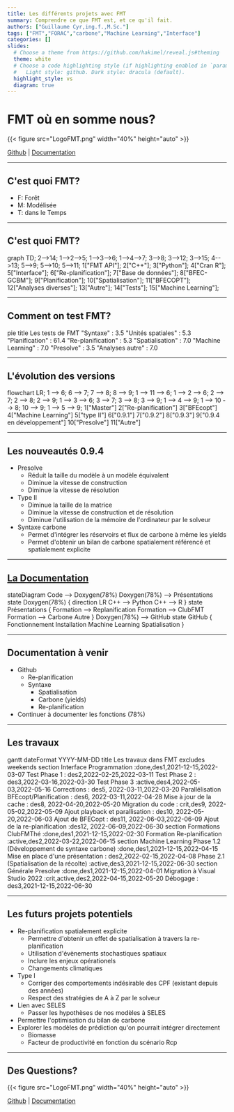 ```yaml
---
title: Les différents projets avec FMT
summary: Comprendre ce que FMT est, et ce qu'il fait.
authors: ["Guillaume Cyr,ing.f.,M.Sc."]
tags: ["FMT","FORAC","carbone","Machine Learning","Interface"]
categories: []
slides:
  # Choose a theme from https://github.com/hakimel/reveal.js#theming
  theme: white
  # Choose a code highlighting style (if highlighting enabled in `params.toml`)
  #   Light style: github. Dark style: dracula (default).
  highlight_style: vs
  diagram: true
---
```


# FMT où en somme nous?

{{< figure src="LogoFMT.png" width="40%" height="auto" >}}

[Github](https://github.com/Bureau-du-Forestier-en-chef/FMT) | [Documentation](https://bureau-du-forestier-en-chef.github.io/FMTdocs/)

---

## C'est quoi FMT?

- F: Forêt
- M: Modélisée
- T: dans le Temps


---

## C'est quoi FMT?

<div class=mermaid>
graph TD;
  2-->14;
  1-->2-->5;
  1-->3-->6;
  1-->4-->7;
  3-->8;
  3-->12;
  3-->15;
  4-->13;
  5-->9;
  5-->10;
  5-->11;
  1["FMT API"];
  2["C++"];
  3["Python"];
  4["Cran R"];
  5["Interface"];
  6["Re-planification"];
  7["Base de données"];
  8["BFEC-GCBM"];
  9["Planification"];
  10["Spatialisation"];
  11["BFECOPT"];
  12["Analyses diverses"];
  13["Autre"];
  14["Tests"];
  15["Machine Learning"];
</div>

---

## Comment on test FMT?

<div class=mermaid>
pie title Les tests de FMT
  "Syntaxe" : 3.5
  "Unités spatiales" : 5.3
  "Planification" : 61.4
  "Re-planification" : 5.3
  "Spatialisation" : 7.0
  "Machine Learning" : 7.0
  "Presolve" : 3.5
  "Analyses autre" : 7.0
</div>

---

## L'évolution des versions

<div class=mermaid>
flowchart LR;
1 --> 6;
6 --> 7;
7 --> 8;
8 --> 9;
1 --> 11 --> 6;
1 --> 2 --> 6;
2 --> 7;
2 --> 8;
2 --> 9;
1 --> 3 --> 6;
3 --> 7;
3 --> 8;
3 --> 9;
1 --> 4 --> 9;
1 --> 10 --> 8;
10 --> 9;
1 --> 5 --> 9;
1["Master"]
2["Re-planification"]
3["BFEcopt"]
4["Machine Learning"]
5["type II"]
6["0.9.1"]
7["0.9.2"]
8["0.9.3"]
9["0.9.4 en développement"]
10["Presolve"]
11["Autre"]
</div>

---

## Les nouveautés 0.9.4

- Presolve
  - Réduit la taille du modèle à un modèle équivalent
  - Diminue la vitesse de construction
  - Diminue la vitesse de résolution
- Type II
  - Diminue la taille de la matrice
  - Diminue la vitesse de construction et de résolution
  - Diminue l'utilisation de la mémoire de l'ordinateur par le solveur
- Syntaxe carbone
  - Permet d'intégrer les réservoirs et flux de carbone à même les yields
  - Permet d'obtenir un bilan de carbone spatialement référencé et spatialement explicite

---

## [La Documentation](https://bureau-du-forestier-en-chef.github.io/FMTdocs/)
<div class=mermaid>
    stateDiagram
    Code --> Doxygen(78%)
    Doxygen(78%) --> Présentations
    state Doxygen(78%) {
      direction LR
      C++ --> Python
      C++ --> R
    }
    state Présentations {
      Formation --> Replanification
      Formation --> ClubFMT
      Formation --> Carbone
      Autre
    }
    Doxygen(78%) --> GitHub
    state GitHub {
      Fonctionnement
      Installation
      Machine Learning
      Spatialisation
    }
</div>


---

## Documentation à venir

- Github
  - Re-planification
  - Syntaxe
    - Spatialisation
    - Carbone (yields)
    - Re-planification
- Continuer à documenter les fonctions (78%)

---

## Les travaux

<div class=mermaid>
gantt
dateFormat  YYYY-MM-DD
title Les travaux dans FMT
excludes weekends
section Interface
Programmation          :done,des1,2021-12-15,2022-03-07 
Test Phase 1           :     des2,2022-02-25,2022-03-11
Test Phase 2           :     des3,2022-03-16,2022-03-30
Test Phase 3           :active,des4,2022-05-03,2022-05-16
Corrections            :     des5, 2022-03-11,2022-03-20
Parallélisation BFEcopt/Planification           :     des6, 2022-03-11,2022-04-28
Mise à jour de la cache :     des8, 2022-04-20,2022-05-20
Migration du code          :     crit,des9, 2022-05-02,2022-05-09
Ajout playback et parallisation :     des10, 2022-05-20,2022-06-03
Ajout de BFECopt       :     des11, 2022-06-03,2022-06-09
Ajout de la re-planification :des12, 2022-06-09,2022-06-30
section Formations
ClubFMThé            :done,des1,2021-12-15,2022-02-30
Formation Re-planification :active,des2,2022-03-22,2022-06-15
section Machine Learning
Phase 1.2 (Développement de syntaxe carbone)            :done,des1,2021-12-15,2022-04-15
Mise en place d'une présentation                        :     des2,2022-02-15,2022-04-08
Phase 2.1 (Spatialisation de la récolte)               :active,des3,2021-12-15,2022-06-30
section Générale
Presolve                                                :done,des1,2021-12-15,2022-04-01
Migration à Visual Studio 2022                          :crit,active,des2,2022-04-15,2022-05-20
Débogage                                                :       des3,2021-12-15,2022-06-30

</div>

---

## Les futurs projets potentiels

- Re-planification spatialement explicite
  - Permettre d'obtenir un effet de spatialisation à travers la re-planification
  - Utilisation d'évènements stochastiques spatiaux
  - Inclure les enjeux opérationels
  - Changements climatiques
- Type I
  - Corriger des comportements indésirable des CPF (existant depuis des années)
  - Respect des stratégies de A à Z par le solveur
- Lien avec SELES
  - Passer les hypothèses de nos modèles à SELES
- Permettre l'optimisation du bilan de carbone
- Explorer les modèles de prédiction qu'on pourrait intégrer directement
  - Biomasse
  - Facteur de productivité en fonction du scénario Rcp

---

## Des Questions?

{{< figure src="LogoFMT.png" width="40%" height="auto" >}}

[Github](https://github.com/Bureau-du-Forestier-en-chef/FMT) | [Documentation](https://bureau-du-forestier-en-chef.github.io/FMTdocs/)

<script src="https://code.jquery.com/jquery-3.5.0.js"></script>
<script>
$( "li" ).addClass( "fragment" );
// $( "p" ).addClass( "fragment" );
</script>


